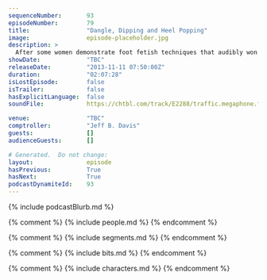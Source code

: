 ```yaml
---
sequenceNumber:       93
episodeNumber:        79
title:                "Dangle, Dipping and Heel Popping"
image:                episode-placeholder.jpg
description: >
  After some women demonstrate foot fetish techniques that audibly won't make any sense to you, dear listener, the enigmatic Brody Stevens joins Harmontown for the first time. Later, Mayor Harmon is inducted into a prestigious alliance and Kumail returns...
showDate:             "TBC"
releaseDate:          "2013-11-11 07:50:00Z"
duration:             "02:07:28"
isLostEpisode:        false
isTrailer:            false
hasExplicitLanguage:  false
soundFile:            https://chtbl.com/track/E2288/traffic.megaphone.fm/STA1565626686.mp3?updated=1560295827

venue:                "TBC"
comptroller:          "Jeff B. Davis"
guests:               []
audienceGuests:       []

# Generated.  Do not change:
layout:               episode
hasPrevious:          True
hasNext:              True
podcastDynamiteId:    93
---
```


{% include podcastBlurb.md %}

{% comment %}
{% include people.md %}
{% endcomment %}

{% comment %}
{% include segments.md %}
{% endcomment %}

{% comment %}
{% include bits.md %}
{% endcomment %}

{% comment %}
{% include characters.md %}
{% endcomment %}

